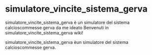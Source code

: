 # simulatore_vincite_sistema_gerva
simulatore_vincite_sistema_gerva è un simulatore del sistema calcioscommesse gerva da me ideato
Benvenuti in simulatore_vincite_sistema_gerva wiki!

simulatore_vincite_sistema_gerva èun simulatore del sistema calcioscommesse gerva.
